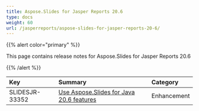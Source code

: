 ```yaml
---
title: Aspose.Slides for Jasper Reports 20.6
type: docs
weight: 60
url: /jasperreports/aspose-slides-for-jasper-reports-20-6/
---
```


{{% alert color="primary" %}} 

This page contains release notes for Aspose.Slides for Jasper Reports 20.6

{{% /alert %}} 

|**Key**|**Summary**|**Category**|
| :- | :- | :- |
|SLIDESJR-33352|[Use Aspose.Slides for Java 20.6 features](https://docs.aspose.com/display/slidesjava/Aspose.Slides+for+Java+20.6+Release+Notes)|Enhancement|

